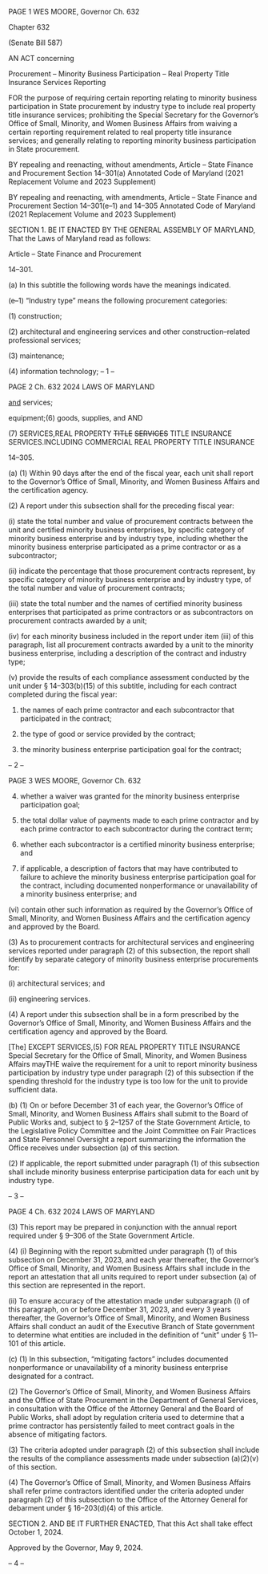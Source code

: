 PAGE 1
WES MOORE, Governor Ch. 632

Chapter 632

(Senate Bill 587)

AN ACT concerning

Procurement – Minority Business Participation – Real Property Title Insurance
Services Reporting

FOR the purpose of requiring certain reporting relating to minority business participation
in State procurement by industry type to include real property title insurance
services; prohibiting the Special Secretary for the Governor’s Office of Small,
Minority, and Women Business Affairs from waiving a certain reporting requirement
related to real property title insurance services; and generally relating to reporting
minority business participation in State procurement.

BY repealing and reenacting, without amendments,
Article – State Finance and Procurement
Section 14–301(a)
Annotated Code of Maryland
(2021 Replacement Volume and 2023 Supplement)

BY repealing and reenacting, with amendments,
Article – State Finance and Procurement
Section 14–301(e–1) and 14–305
Annotated Code of Maryland
(2021 Replacement Volume and 2023 Supplement)

SECTION 1. BE IT ENACTED BY THE GENERAL ASSEMBLY OF MARYLAND,
That the Laws of Maryland read as follows:

Article – State Finance and Procurement

14–301.

(a) In this subtitle the following words have the meanings indicated.

(e–1) “Industry type” means the following procurement categories:

(1) construction;

(2) architectural and engineering services and other construction–related
professional services;

(3) maintenance;

(4) information technology;
– 1 –

PAGE 2
Ch. 632 2024 LAWS OF MARYLAND

[and](5) services;

equipment;(6) goods, supplies, and AND

(7) SERVICES,REAL PROPERTY ~~TITLE~~ ~~SERVICES~~ TITLE INSURANCE
SERVICES.INCLUDING COMMERCIAL REAL PROPERTY TITLE INSURANCE

14–305.

(a) (1) Within 90 days after the end of the fiscal year, each unit shall report to
the Governor’s Office of Small, Minority, and Women Business Affairs and the certification
agency.

(2) A report under this subsection shall for the preceding fiscal year:

(i) state the total number and value of procurement contracts
between the unit and certified minority business enterprises, by specific category of
minority business enterprise and by industry type, including whether the minority
business enterprise participated as a prime contractor or as a subcontractor;

(ii) indicate the percentage that those procurement contracts
represent, by specific category of minority business enterprise and by industry type, of the
total number and value of procurement contracts;

(iii) state the total number and the names of certified minority
business enterprises that participated as prime contractors or as subcontractors on
procurement contracts awarded by a unit;

(iv) for each minority business included in the report under item (iii)
of this paragraph, list all procurement contracts awarded by a unit to the minority business
enterprise, including a description of the contract and industry type;

(v) provide the results of each compliance assessment conducted by
the unit under § 14–303(b)(15) of this subtitle, including for each contract completed during
the fiscal year:

1. the names of each prime contractor and each
subcontractor that participated in the contract;

2. the type of good or service provided by the contract;

3. the minority business enterprise participation goal for the
contract;

– 2 –

PAGE 3
WES MOORE, Governor Ch. 632

4. whether a waiver was granted for the minority business
enterprise participation goal;

5. the total dollar value of payments made to each prime
contractor and by each prime contractor to each subcontractor during the contract term;

6. whether each subcontractor is a certified minority
business enterprise; and

7. if applicable, a description of factors that may have
contributed to failure to achieve the minority business enterprise participation goal for the
contract, including documented nonperformance or unavailability of a minority business
enterprise; and

(vi) contain other such information as required by the Governor’s
Office of Small, Minority, and Women Business Affairs and the certification agency and
approved by the Board.

(3) As to procurement contracts for architectural services and engineering
services reported under paragraph (2) of this subsection, the report shall identify by
separate category of minority business enterprise procurements for:

(i) architectural services; and

(ii) engineering services.

(4) A report under this subsection shall be in a form prescribed by the
Governor’s Office of Small, Minority, and Women Business Affairs and the certification
agency and approved by the Board.

[The] EXCEPT SERVICES,(5) FOR REAL PROPERTY TITLE INSURANCE
Special Secretary for the Office of Small, Minority, and Women Business Affairs mayTHE
waive the requirement for a unit to report minority business participation by industry type
under paragraph (2) of this subsection if the spending threshold for the industry type is too
low for the unit to provide sufficient data.

(b) (1) On or before December 31 of each year, the Governor’s Office of Small,
Minority, and Women Business Affairs shall submit to the Board of Public Works and,
subject to § 2–1257 of the State Government Article, to the Legislative Policy Committee
and the Joint Committee on Fair Practices and State Personnel Oversight a report
summarizing the information the Office receives under subsection (a) of this section.

(2) If applicable, the report submitted under paragraph (1) of this
subsection shall include minority business enterprise participation data for each unit by
industry type.

– 3 –

PAGE 4
Ch. 632 2024 LAWS OF MARYLAND

(3) This report may be prepared in conjunction with the annual report
required under § 9–306 of the State Government Article.

(4) (i) Beginning with the report submitted under paragraph (1) of this
subsection on December 31, 2023, and each year thereafter, the Governor’s Office of Small,
Minority, and Women Business Affairs shall include in the report an attestation that all
units required to report under subsection (a) of this section are represented in the report.

(ii) To ensure accuracy of the attestation made under subparagraph
(i) of this paragraph, on or before December 31, 2023, and every 3 years thereafter, the
Governor’s Office of Small, Minority, and Women Business Affairs shall conduct an audit
of the Executive Branch of State government to determine what entities are included in the
definition of “unit” under § 11–101 of this article.

(c) (1) In this subsection, “mitigating factors” includes documented
nonperformance or unavailability of a minority business enterprise designated for a
contract.

(2) The Governor’s Office of Small, Minority, and Women Business Affairs
and the Office of State Procurement in the Department of General Services, in consultation
with the Office of the Attorney General and the Board of Public Works, shall adopt by
regulation criteria used to determine that a prime contractor has persistently failed to meet
contract goals in the absence of mitigating factors.

(3) The criteria adopted under paragraph (2) of this subsection shall
include the results of the compliance assessments made under subsection (a)(2)(v) of this
section.

(4) The Governor’s Office of Small, Minority, and Women Business Affairs
shall refer prime contractors identified under the criteria adopted under paragraph (2) of
this subsection to the Office of the Attorney General for debarment under § 16–203(d)(4) of
this article.

SECTION 2. AND BE IT FURTHER ENACTED, That this Act shall take effect
October 1, 2024.

Approved by the Governor, May 9, 2024.

– 4 –